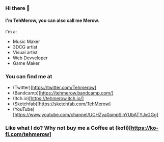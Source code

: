 ### Hi there 👋

<!--
**TehMerow/TehMerow** is a ✨ _special_ ✨ repository because its `README.md` (this file) appears on your GitHub profile.
-->
#### I'm TehMerow, you can also call me Merow.

I'm a: 
- Music Maker 
- 3DCG artist  
- Visual artist 
- Web Devveloper 
- Game Maker

### You can find me at 
- (Twitter)[https://twitter.com/Tehmerow]
- (Bandcamp)[https://tehmerow.bandcamp.com/]
- (Itch.io)[https://tehmerow.itch.io/]
- (Sketchfab)[https://sketchfab.com/TehMerow]
- (YouTube)[https://www.youtube.com/channel/UCHZya0ampSihYUbATYJxGGg]

### Like what I do? Why not buy me a Coffee at (kofi)[https://ko-fi.com/tehmerow]
